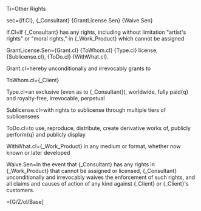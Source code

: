 Ti=Other Rights

sec={If.Cl}, {_Consultant} {GrantLicense.Sen}  {Waive.Sen}

If.Cl=If {_Consultant} has any rights, including without limitation "artist's rights" or "moral rights," in {_Work_Product} which cannot be assigned

GrantLicense.Sen={Grant.cl} {ToWhom.cl} {Type.cl} license, {Sublicense.cl}, {ToDo.cl} {WithWhat.cl}.

Grant.cl=hereby unconditionally and irrevocably grants to

ToWhom.cl={_Client} 

Type.cl=an exclusive (even as to {_Consultant}), worldwide, fully paid{q} and royalty-free, irrevocable, perpetual

Sublicense.cl=with rights to sublicense through multiple tiers of sublicensees

ToDo.cl=to use, reproduce, distribute, create derivative works of, publicly perform{q} and publicly display

WithWhat.cl={_Work_Product} in any medium or format, whether now known or later developed


Waive.Sen=In the event that {_Consultant} has any rights in {_Work_Product} that cannot be assigned or licensed, {_Consultant} unconditionally and irrevocably waives the enforcement of such rights, and all claims and causes of action of any kind against {_Client} or {_Client}'s customers.

=[G/Z/ol/Base]
